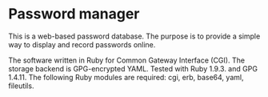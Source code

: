 Password manager
================

This is a web-based password database.
The purpose is to provide a simple way to display and record passwords online.

The software written in Ruby for Common Gateway Interface (CGI).
The storage backend is GPG-encrypted YAML.
Tested with Ruby 1.9.3. and GPG 1.4.11.
The following Ruby modules are required: cgi, erb, base64, yaml, fileutils.

